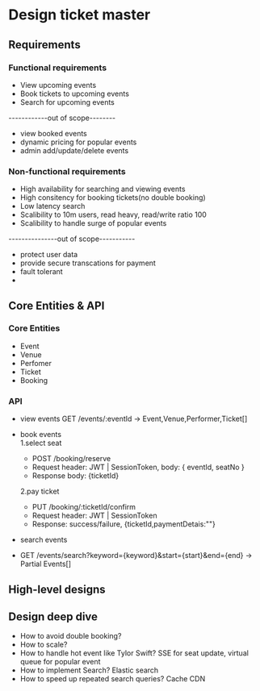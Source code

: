 # Design ticket master
## Requirements
### Functional requirements
- View upcoming events
- Book tickets to upcoming events
- Search for upcoming events

------------out of scope--------
- view booked events
- dynamic pricing for popular events
- admin add/update/delete events

### Non-functional requirements
- High availability for searching and viewing events
- High consitency for booking tickets(no double booking)
- Low latency search
- Scalibility to 10m users, read heavy, read/write ratio 100
- Scalibility to handle surge of popular events

---------------out of scope-----------
- protect user data
- provide secure transcations for payment
- fault tolerant
- 
## Core Entities & API
### Core Entities
- Event
- Venue
- Perfomer
- Ticket
- Booking
### API
- view events GET /events/:eventId -> Event,Venue,Performer,Ticket[]
- book events  
  1.select seat 
    - POST /booking/reserve 
    - Request header: JWT | SessionToken, body: { eventId, seatNo }
    - Response body: {ticketId}

  2.pay ticket
    - PUT /booking/:ticketId/confirm
    - Request header: JWT | SessionToken
    - Response: success/failure, {ticketId,paymentDetais:""}
- search events
- GET /events/search?keyword={keyword}&start={start}&end={end} -> Partial Events[]

## High-level designs

## Design deep dive
- How to avoid double booking?
- How to scale?
- How to handle hot event like Tylor Swift? SSE for seat update, virtual queue for popular event
- How to implement Search? Elastic search
- How to speed up repeated search queries? Cache CDN
